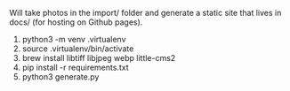 Will take photos in the import/ folder and generate a static site that lives in docs/ (for hosting on Github pages).

1. python3 -m venv .virtualenv
1. source .virtualenv/bin/activate
1. brew install libtiff libjpeg webp little-cms2
1. pip install -r requirements.txt
1. python3 generate.py
